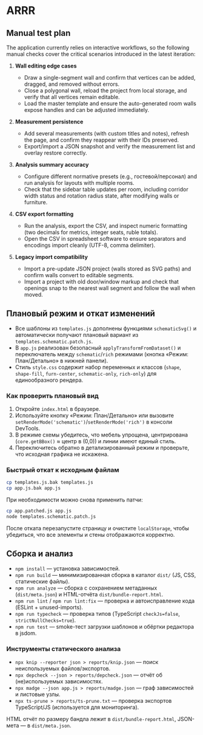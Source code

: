 # ARRR

## Manual test plan

The application currently relies on interactive workflows, so the following manual checks cover the critical scenarios introduced in the latest iteration:

1. **Wall editing edge cases**
   - Draw a single-segment wall and confirm that vertices can be added, dragged, and removed without errors.
   - Close a polygonal wall, reload the project from local storage, and verify that all vertices remain editable.
   - Load the master template and ensure the auto-generated room walls expose handles and can be adjusted immediately.

2. **Measurement persistence**
   - Add several measurements (with custom titles and notes), refresh the page, and confirm they reappear with their IDs preserved.
   - Export/import a JSON snapshot and verify the measurement list and overlay restore correctly.

3. **Analysis summary accuracy**
   - Configure different normative presets (e.g., гостевой/персонал) and run analysis for layouts with multiple rooms.
   - Check that the sidebar table updates per room, including corridor width status and rotation radius state, after modifying walls or furniture.

4. **CSV export formatting**
   - Run the analysis, export the CSV, and inspect numeric formatting (two decimals for metrics, integer seats, ruble totals).
   - Open the CSV in spreadsheet software to ensure separators and encodings import cleanly (UTF-8, comma delimiter).

5. **Legacy import compatibility**
   - Import a pre-update JSON project (walls stored as SVG paths) and confirm walls convert to editable segments.
   - Import a project with old door/window markup and check that openings snap to the nearest wall segment and follow the wall when moved.

## Плановый режим и откат изменений

- Все шаблоны из `templates.js` дополнены функциями `schematicSvg()` и автоматически получают плановый вариант из `templates.schematic.patch.js`.
- В `app.js` реализован безопасный `applyTransformFromDataset()` и переключатель между `schematic`/`rich` режимами (кнопка «Режим: План/Детально» в нижней панели).
- Стиль `style.css` содержит набор переменных и классов (`shape`, `shape-fill`, `furn-center`, `schematic-only`, `rich-only`) для единообразного рендера.

### Как проверить плановый вид
1. Откройте `index.html` в браузере.
2. Используйте кнопку «Режим: План/Детально» или вызовите `setRenderMode('schematic')`/`setRenderMode('rich')` в консоли DevTools.
3. В режиме схемы убедитесь, что мебель упрощена, центрирована (`core.getBBox()` ≈ центр в (0,0)) и линии имеют единый стиль.
4. Переключитесь обратно в детализированный режим и проверьте, что исходная графика не искажена.

### Быстрый откат к исходным файлам

```bash
cp templates.js.bak templates.js
cp app.js.bak app.js
```

При необходимости можно снова применить патчи:

```bash
cp app.patched.js app.js
node templates.schematic.patch.js
```

После отката перезапустите страницу и очистите `localStorage`, чтобы убедиться, что все элементы и стены отображаются корректно.

## Сборка и анализ

- `npm install` — установка зависимостей.
- `npm run build` — минимизированная сборка в каталог `dist/` (JS, CSS, статические файлы).
- `npm run analyze` — сборка с сохранением метаданных (`dist/meta.json`) и HTML-отчёта `dist/bundle-report.html`.
- `npm run lint` / `npm run lint:fix` — проверка и автоисправление кода (ESLint + unused-imports).
- `npm run typecheck` — проверка типов (TypeScript `checkJs=false`, `strictNullChecks=true`).
- `npm run test` — smoke-тест загрузки шаблонов и обёртки редактора в jsdom.

### Инструменты статического анализа

- `npx knip --reporter json > reports/knip.json` — поиск неиспользуемых файлов/экспортов.
- `npx depcheck --json > reports/depcheck.json` — отчёт об (не)используемых зависимостях.
- `npx madge --json app.js > reports/madge.json` — граф зависимостей и листовые узлы.
- `npx ts-prune > reports/ts-prune.txt` — проверка экспортов TypeScript/JS (используется для мониторинга).

HTML отчёт по размеру бандла лежит в `dist/bundle-report.html`, JSON-мета — в `dist/meta.json`.
